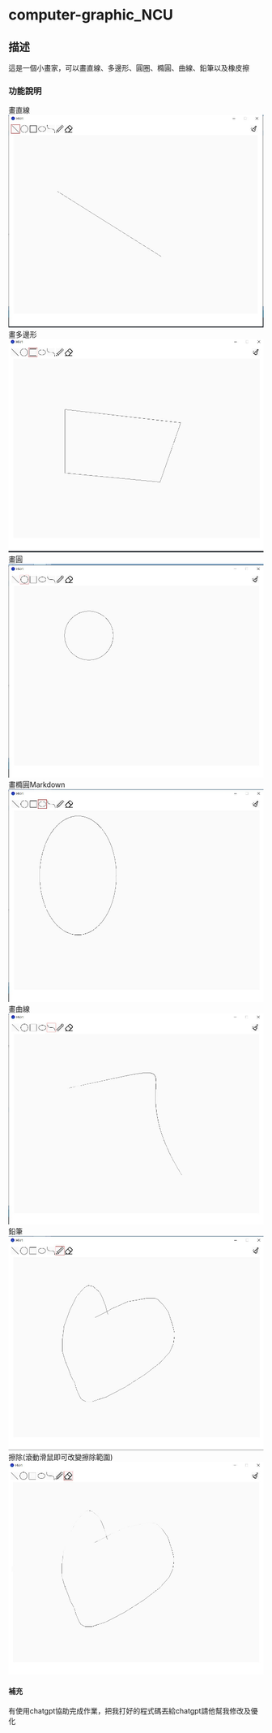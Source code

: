 # computer-graphic_NCU

## 描述
這是一個小畫家，可以畫直線、多邊形、圓圈、橢圓、曲線、鉛筆以及橡皮擦

### 功能說明
畫直線
![示範jpg](./image/line.jpg)
畫多邊形
![示範jpg](./image/poly.jpg)
畫圓
![示範jpg](./image/circle.jpg)
畫橢圓Markdown
![示範jpg](./image/circle1.jpg)
畫曲線
![示範jpg](./image/curve.jpg)
鉛筆
![示範jpg](./image/heart.jpg)
擦除(滾動滑鼠即可改變擦除範圍)
![示範jpg](./image/ohno.jpg)

#### 補充
有使用chatgpt協助完成作業，把我打好的程式碼丟給chatgpt請他幫我修改及優化